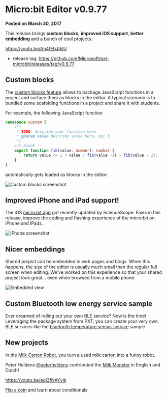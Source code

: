 # Micro:bit Editor v0.9.77

**Posted on March 30, 2017**

This release brings **custom blocks**, **improved iOS support**, **better embedding** and a bunch of cool projects.

https://youtu.be/Ah4fEbJtklU

* release tag: https://github.com/Microsoft/pxt-microbit/releases/tag/v0.9.77

## Custom blocks

The [custom blocks feature](/blocks/custom) allows to package JavaScript functions in a project 
and surface them as blocks in the editor. A typical scenario is to bundled 
some scafolding functions in a project and share it with students.

For example, the following JavaScript function

```typescript
namespace custom {
    /**
     * TODO: describe your function here
     * @param value describe value here, eg: 5
     */    
    //% block
    export function fib(value: number): number {
        return value <= 1 ? value : fib(value -1) + fib(value - 2);
    }
}
```

automatically gets loaded as blocks in the editor:

![Custom blocks screenshot](/static/blog/microbit/v0.9.77/customblocks.png)

## Improved iPhone and iPad support!

The iOS [micro:bit app](https://itunes.apple.com/us/app/micro-bit/id1092687276) got recently updated by ScienceScope. Fixes in this release, 
improve the coding and flashing experience of the micro:bit on iPhone and iPads.

![iPhone screenshot](/static/blog/microbit/v0.9.77/iphone.png)

## Nicer embeddings

Shared project can be embedded in web pages and blogs. When this happens, the size of the editor is usually much small than the regular full screen when editing. We've worked on this experience so that your shared project look great... even when browsed from a mobile phone.

![Embedded view](/static/blog/microbit/v0.9.77/oembed.png)

## Custom Bluetooth low energy service sample

Ever dreamed of rolling out your own BLE service? Now is the time!
Leveraging the package system from PXT, you can create your very own BLE services like
the [bluetooth temperature sensor service](https://github.com/Microsoft/pxt-bluetooth-temperature-sensor) sample.

## New projects

In the [Milk Carton Robot](https://makecode.microbit.org/projects/milk-carton-robot), you turn a used milk carton into a funny robot.

Peter Heldens [@peterheldens](https://twitter.com/peterheldens) contributed the [Milk Monster](https://makecode.microbit.org/projects/milky-monster) in English and Dutch!

https://youtu.be/egl3fNAYylk

[Flip a coin](https://makecode.microbit.org/projects/coin-flipper) and learn about conditionals.